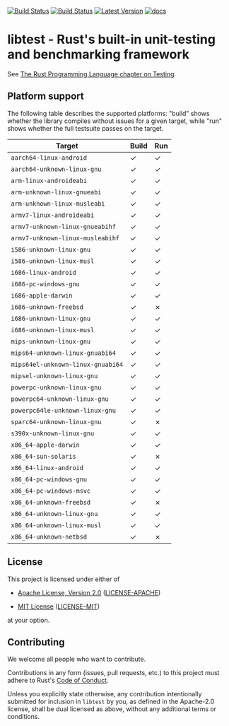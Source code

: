 [![Build Status](https://travis-ci.com/rust-lang/libtest.svg?branch=master)](https://travis-ci.com/rust-lang/libtest) [![Build Status](https://dev.azure.com/gonzalobg88/libtest/_apis/build/status/rust-lang.libtest?branchName=master)](https://dev.azure.com/gonzalobg88/libtest/_build/latest?definitionId=1&branchName=master) [![Latest Version]][crates.io] [![docs]][docs.rs]

libtest - Rust's built-in unit-testing and benchmarking framework
===

See [The Rust Programming Language chapter on
Testing](https://doc.rust-lang.org/book/ch11-00-testing.html).

## Platform support

The following table describes the supported platforms: "build" shows whether the
library compiles without issues for a given target, while "run" shows whether
the full testsuite passes on the target.

| Target                            | Build | Run |
|-----------------------------------|-------|-----|
| `aarch64-linux-android`           | ✓     | ✓   |
| `aarch64-unknown-linux-gnu`       | ✓     | ✓   |
| `arm-linux-androideabi`           | ✓     | ✓   |
| `arm-unknown-linux-gnueabi`       | ✓     | ✓   |
| `arm-unknown-linux-musleabi`      | ✓     | ✓   |
| `armv7-linux-androideabi`         | ✓     | ✓   |
| `armv7-unknown-linux-gnueabihf`   | ✓     | ✓   |
| `armv7-unknown-linux-musleabihf`  | ✓     | ✓   |
| `i586-unknown-linux-gnu`          | ✓     | ✓   |
| `i586-unknown-linux-musl`         | ✓     | ✓   |
| `i686-linux-android`              | ✓     | ✓   |
| `i686-pc-windows-gnu`             | ✓     | ✓   |
| `i686-apple-darwin`               | ✓     | ✓   |
| `i686-unknown-freebsd`            | ✓     | ✗   |
| `i686-unknown-linux-gnu`          | ✓     | ✓   |
| `i686-unknown-linux-musl`         | ✓     | ✓   |
| `mips-unknown-linux-gnu`          | ✓     | ✓   |
| `mips64-unknown-linux-gnuabi64`   | ✓     | ✓   |
| `mips64el-unknown-linux-gnuabi64` | ✓     | ✓   |
| `mipsel-unknown-linux-gnu`        | ✓     | ✓   |
| `powerpc-unknown-linux-gnu`       | ✓     | ✓   |
| `powerpc64-unknown-linux-gnu`     | ✓     | ✓   |
| `powerpc64le-unknown-linux-gnu`   | ✓     | ✓   |
| `sparc64-unknown-linux-gnu`       | ✓     | ✗   |
| `s390x-unknown-linux-gnu`         | ✓     | ✓   |
| `x86_64-apple-darwin`             | ✓     | ✓   |
| `x86_64-sun-solaris`              | ✓     | ✗   |
| `x86_64-linux-android`            | ✓     | ✓   |
| `x86_64-pc-windows-gnu`           | ✓     | ✓   |
| `x86_64-pc-windows-msvc`          | ✓     | ✓   |
| `x86_64-unknown-freebsd`          | ✓     | ✗   |
| `x86_64-unknown-linux-gnu`        | ✓     | ✓   |
| `x86_64-unknown-linux-musl`       | ✓     | ✓   |
| `x86_64-unknown-netbsd`           | ✓     | ✗   |

## License

This project is licensed under either of

* [Apache License, Version 2.0](http://www.apache.org/licenses/LICENSE-2.0)
  ([LICENSE-APACHE](LICENSE-APACHE))

* [MIT License](http://opensource.org/licenses/MIT)
  ([LICENSE-MIT](LICENSE-MIT))

at your option.

## Contributing

We welcome all people who want to contribute.

Contributions in any form (issues, pull requests, etc.) to this project
must adhere to Rust's [Code of Conduct].

Unless you explicitly state otherwise, any contribution intentionally submitted
for inclusion in `libtest` by you, as defined in the Apache-2.0 license, shall
be dual licensed as above, without any additional terms or conditions.

[Code of Conduct]: https://www.rust-lang.org/en-US/conduct.html
[Latest Version]: https://img.shields.io/crates/v/libtest.svg
[crates.io]: https://crates.io/crates/libtest
[docs]: https://docs.rs/libtest/badge.svg
[docs.rs]: https://docs.rs/libtest/
